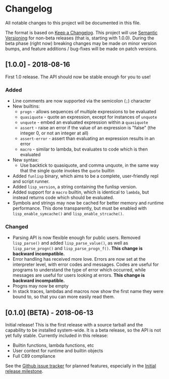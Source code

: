 Changelog
=========

All notable changes to this project will be documented in this file.

The format is based on [Keep a Changelog](http://keepachangelog.com/). This
project will use [Semantic Versioning](https://semver.org) for non-beta releases
(that is, starting with 1.0.0). During the beta phase (right now) breaking
changes may be made on minor version bumps, and feature additions / bug-fixes
will be made on patch versions.

## [1.0.0] - 2018-08-16

First 1.0 release. The API should now be stable enough for you to use!

### Added
- Line comments are now supported via the semicolon (`;`) character
- New builtins:
  * `progn` - allows sequences of multiple expressions to be evaluated
  * `quasiquote` - quote an expression, except for instances of `unquote`
  * `unquote` - embed an evaluated expression within a `quasiquote`
  * `assert` - raise an error if the value of an expression is "false" (the
    integer 0, or not an integer at all)
  * `assert-error` - assert than evaluating an expression results in an error
  * `macro` - similar to lambda, but evaluates to code which is then evaluated
- New syntax:
  * Use backtick to quasiquote, and comma unquote, in the same way that the
    single quote invokes the `quote` builtin
- Added `funlisp` binary, which aims to be a complete, user-friendly repl and
  script runner.
- Added `lisp_version`, a string containing the funlisp version.
- Added support for a `macro` builtin, which is identical to `lambda`, but
  instead returns code which should be evaluated.
- Symbols and strings may now be cached for better memory and runtime
  performance. This done transparently, but must be enabled with
  `lisp_enable_symcache()` and `lisp_enable_strcache()`.
### Changed
- Parsing API is now flexible enough for public users. Removed `lisp_parse()`
  and added `lisp_parse_value()`, as well as `lisp_parse_progn()` and
  `lisp_parse_progn_f()`. **This change is backward incompatible.**
- Error handling has received more love. Errors are now set at the interpreter
  level, with error codes and messages. Codes are useful for programs to
  understand the type of error which occurred, while messages are useful for
  users looking at errors. **This change is backward incompatible.**
- Progns may now be empty
- In stack traces, lambdas and macros now show the first name they were bound
  to, so that you can more easily read them.

## [0.1.0] (BETA) - 2018-06-13

Initial release! This is the first release with a source tarball and the
capability to be installed system-wide. It is a beta release, so the API is not
yet fully stable. Currently included in this release:
- Builtin functions, lambda functions, etc
- User context for runtime and builtin objects
- Full C89 compliance

See the [Github issue tracker](https://github.com/brenns10/funlisp/issues) for
planned features, especially in the
[Initial release milestone](https://github.com/brenns10/funlisp/milestone/2).
